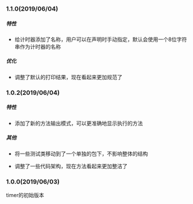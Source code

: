 ### 1.1.0(2019/06/04)
##### 特性
 - 给计时器添加了名称，用户可以在声明时手动指定，默认会使用一个8位字符串作为计时器的名称
##### 优化
 - 调整了默认的打印结果，现在看起来更加规范了

### 1.0.2(2019/06/04)
##### 特性
 - 添加了新的方法输出模式，可以更准确地显示执行的方法
##### 其他
 - 将一些测试类移动到了一个单独的包下，不影响整体的结构

 - 调整了一些代码架构，现在方法看起来更加整洁了

### 1.0.0(2019/06/03)
timer的初始版本